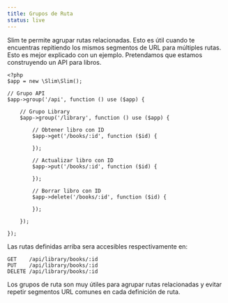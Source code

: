 ```yaml
---
title: Grupos de Ruta
status: live
---
```


Slim te permite agrupar rutas relacionadas. Esto es útil cuando te encuentras repitiendo los mismos 
segmentos de URL para múltiples rutas. Esto es mejor explicado con un ejemplo. Pretendamos que estamos 
construyendo un API para libros.

    <?php
    $app = new \Slim\Slim();

    // Grupo API
    $app->group('/api', function () use ($app) {

        // Grupo Library
        $app->group('/library', function () use ($app) {

            // Obtener libro con ID
            $app->get('/books/:id', function ($id) {

            });

            // Actualizar libro con ID
            $app->put('/books/:id', function ($id) {

            });

            // Borrar libro con ID
            $app->delete('/books/:id', function ($id) {

            });

        });

    });

Las rutas definidas arriba sera accesibles respectivamente en:

    GET    /api/library/books/:id
    PUT    /api/library/books/:id
    DELETE /api/library/books/:id

Los grupos de ruta son muy útiles para agrupar rutas relacionadas y evitar repetir segmentos 
URL comunes en cada definición de ruta.
